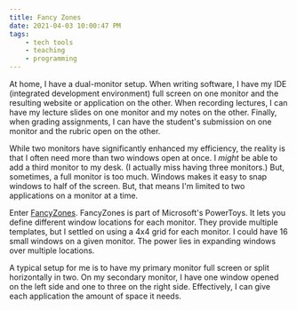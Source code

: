 ```yaml
---
title: Fancy Zones
date: 2021-04-03 10:00:47 PM 
tags:
    - tech tools
    - teaching
    - programming
---
```


At home, I have a dual-monitor setup.  When writing software, I have my IDE (integrated development environment) full screen on one monitor and the resulting website or application on the other.  When recording lectures, I can have my lecture slides on one monitor and my notes on the other.  Finally, when grading assignments, I can have the student's submission on one monitor and the rubric open on the other.

While two monitors have significantly enhanced my efficiency, the reality is that I often need more than two windows open at once.  I *might* be able to add a third monitor to my desk.  (I actually miss having three monitors.)  But, sometimes, a full monitor is too much.  Windows makes it easy to snap windows to half of the screen.  But, that means I'm limited to two applications on a monitor at a time.

Enter [FancyZones](https://docs.microsoft.com/en-us/windows/powertoys/fancyzones).  FancyZones is part of Microsoft's PowerToys.  It lets you define different window locations for each monitor.    They provide multiple templates, but I settled on using a 4x4 grid for each monitor.  I could have 16 small windows on a given monitor.  The power lies in expanding windows over multiple locations.

A typical setup for me is to have my primary monitor full screen or split horizontally in two.  On my secondary monitor, I have one window opened on the left side and one to three on the right side.  Effectively, I can give each application the amount of space it needs.